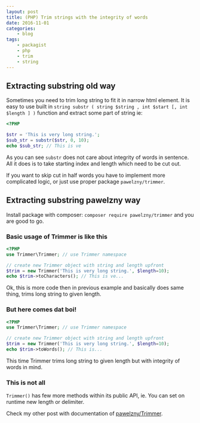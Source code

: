 ```yaml
---
layout: post
title: (PHP) Trim strings with the integrity of words
date: 2016-11-01
categories:
    - blog
tags:
    - packagist
    - php
    - trim
    - string
---
```


## Extracting substring old way

Sometimes you need to trim long string to fit it in narrow html element.
It is easy to use built in `string substr ( string $string , int $start [, int $length ] )` 
function and extract some part of
string ie:

```php
<?PHP

$str = 'This is very long string.';
$sub_str = substr($str, 0, 10);
echo $sub_str; // This is ve
```

As you can see `substr` does not care about integrity of words in sentence.
All it does is to take starting index and length which need to be cut out.

If you want to skip cut in half words you have to implement more complicated logic,
or just use proper package `pawelzny/trimmer`.

## Extracting substring pawelzny way

Install package with composer: `composer require pawelzny/trimmer` and you are good to go.

### Basic usage of Trimmer is like this

```php
<?PHP
use Trimmer\Trimmer; // use Trimmer namespace 

// create new Trimmer object with string and length upfront
$trim = new Trimmer('This is very long string.', $length=10);
echo $trim->toCharacters(); // This is ve...
```

Ok, this is more code then in previous example and basically does same thing, 
trims long string to given length.

### But here comes dat boi!

```php
<?PHP
use Trimmer\Trimmer; // use Trimmer namespace 

// create new Trimmer object with string and length upfront
$trim = new Trimmer('This is very long string.', $length=10);
echo $trim->toWords(); // This is...
```

This time Trimmer trims long string to given length but with integrity of words in mind.

### This is not all

`Trimmer()` has few more methods within its public API, ie. You can set on runtime
new length or delimiter.

Check my other post with documentation of [pawelzny/Trimmer]({{site.url}}/packagist/trimmer).